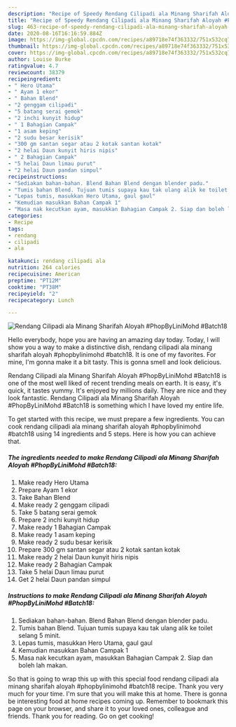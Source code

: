 ```yaml
---
description: "Recipe of Speedy Rendang Cilipadi ala Minang Sharifah Aloyah #PhopByLiniMohd #Batch18"
title: "Recipe of Speedy Rendang Cilipadi ala Minang Sharifah Aloyah #PhopByLiniMohd #Batch18"
slug: 463-recipe-of-speedy-rendang-cilipadi-ala-minang-sharifah-aloyah-phopbylinimohd-batch18
date: 2020-08-16T16:16:59.884Z
image: https://img-global.cpcdn.com/recipes/a89718e74f363332/751x532cq70/rendang-cilipadi-ala-minang-sharifah-aloyah-phopbylinimohd-batch18-resipi-foto-utama.jpg
thumbnail: https://img-global.cpcdn.com/recipes/a89718e74f363332/751x532cq70/rendang-cilipadi-ala-minang-sharifah-aloyah-phopbylinimohd-batch18-resipi-foto-utama.jpg
cover: https://img-global.cpcdn.com/recipes/a89718e74f363332/751x532cq70/rendang-cilipadi-ala-minang-sharifah-aloyah-phopbylinimohd-batch18-resipi-foto-utama.jpg
author: Louise Burke
ratingvalue: 4.7
reviewcount: 38379
recipeingredient:
- " Hero Utama"
- " Ayam 1 ekor"
- " Bahan Blend"
- "2 genggam cilipadi"
- "5 batang serai gemok"
- "2 inchi kunyit hidup"
- " 1 Bahagian Campak"
- "1 asam keping"
- "2 sudu besar kerisik"
- "300 gm santan segar atau 2 kotak santan kotak"
- "2 helai Daun kunyit hiris nipis"
- " 2 Bahagian Campak"
- "5 helai Daun limau purut"
- "2 helai Daun pandan simpul"
recipeinstructions:
- "Sediakan bahan-bahan. Blend Bahan Blend dengan blender padu."
- "Tumis bahan Blend. Tujuan tumis supaya kau tak ulang alik ke toilet selang 5 minit."
- "Lepas tumis, masukkan Hero Utama, gaul gaul"
- "Kemudian masukkan Bahan Campak 1"
- "Masa nak kecutkan ayam, masukkan Bahagian Campak 2. Siap dan boleh lah makan."
categories:
- Recipe
tags:
- rendang
- cilipadi
- ala

katakunci: rendang cilipadi ala 
nutrition: 264 calories
recipecuisine: American
preptime: "PT12M"
cooktime: "PT38M"
recipeyield: "2"
recipecategory: Lunch

---
```



![Rendang Cilipadi ala Minang Sharifah Aloyah #PhopByLiniMohd #Batch18](https://img-global.cpcdn.com/recipes/a89718e74f363332/751x532cq70/rendang-cilipadi-ala-minang-sharifah-aloyah-phopbylinimohd-batch18-resipi-foto-utama.jpg)

Hello everybody, hope you are having an amazing day today. Today, I will show you a way to make a distinctive dish, rendang cilipadi ala minang sharifah aloyah #phopbylinimohd #batch18. It is one of my favorites. For mine, I'm gonna make it a bit tasty. This is gonna smell and look delicious.

Rendang Cilipadi ala Minang Sharifah Aloyah #PhopByLiniMohd #Batch18 is one of the most well liked of recent trending meals on earth. It is easy, it's quick, it tastes yummy. It's enjoyed by millions daily. They are nice and they look fantastic. Rendang Cilipadi ala Minang Sharifah Aloyah #PhopByLiniMohd #Batch18 is something which I have loved my entire life.




To get started with this recipe, we must prepare a few ingredients. You can cook rendang cilipadi ala minang sharifah aloyah #phopbylinimohd #batch18 using 14 ingredients and 5 steps. Here is how you can achieve that.

<!--inarticleads1-->

##### The ingredients needed to make Rendang Cilipadi ala Minang Sharifah Aloyah #PhopByLiniMohd #Batch18:

1. Make ready  Hero Utama
1. Prepare  Ayam 1 ekor
1. Take  Bahan Blend
1. Make ready 2 genggam cilipadi
1. Take 5 batang serai gemok
1. Prepare 2 inchi kunyit hidup
1. Make ready  1 Bahagian Campak
1. Make ready 1 asam keping
1. Make ready 2 sudu besar kerisik
1. Prepare 300 gm santan segar atau 2 kotak santan kotak
1. Make ready 2 helai Daun kunyit hiris nipis
1. Make ready  2 Bahagian Campak
1. Take 5 helai Daun limau purut
1. Get 2 helai Daun pandan simpul




<!--inarticleads2-->

##### Instructions to make Rendang Cilipadi ala Minang Sharifah Aloyah #PhopByLiniMohd #Batch18:

1. Sediakan bahan-bahan. Blend Bahan Blend dengan blender padu.
1. Tumis bahan Blend. Tujuan tumis supaya kau tak ulang alik ke toilet selang 5 minit.
1. Lepas tumis, masukkan Hero Utama, gaul gaul
1. Kemudian masukkan Bahan Campak 1
1. Masa nak kecutkan ayam, masukkan Bahagian Campak 2. Siap dan boleh lah makan.




So that is going to wrap this up with this special food rendang cilipadi ala minang sharifah aloyah #phopbylinimohd #batch18 recipe. Thank you very much for your time. I'm sure that you will make this at home. There is gonna be interesting food at home recipes coming up. Remember to bookmark this page on your browser, and share it to your loved ones, colleague and friends. Thank you for reading. Go on get cooking!
